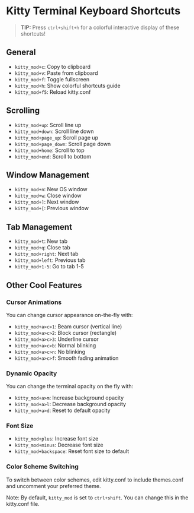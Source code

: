 # Kitty Terminal Keyboard Shortcuts

> **TIP:** Press `ctrl+shift+h` for a colorful interactive display of these shortcuts!

## General
- `kitty_mod+c`: Copy to clipboard
- `kitty_mod+v`: Paste from clipboard
- `kitty_mod+f`: Toggle fullscreen
- `kitty_mod+h`: Show colorful shortcuts guide
- `kitty_mod+f5`: Reload kitty.conf

## Scrolling
- `kitty_mod+up`: Scroll line up
- `kitty_mod+down`: Scroll line down
- `kitty_mod+page_up`: Scroll page up
- `kitty_mod+page_down`: Scroll page down
- `kitty_mod+home`: Scroll to top
- `kitty_mod+end`: Scroll to bottom

## Window Management
- `kitty_mod+n`: New OS window
- `kitty_mod+w`: Close window
- `kitty_mod+]`: Next window
- `kitty_mod+[`: Previous window

## Tab Management
- `kitty_mod+t`: New tab
- `kitty_mod+q`: Close tab
- `kitty_mod+right`: Next tab
- `kitty_mod+left`: Previous tab
- `kitty_mod+1-5`: Go to tab 1-5

## Other Cool Features

### Cursor Animations
You can change cursor appearance on-the-fly with:
- `kitty_mod+a>c>1`: Beam cursor (vertical line)
- `kitty_mod+a>c>2`: Block cursor (rectangle)
- `kitty_mod+a>c>3`: Underline cursor
- `kitty_mod+a>c>b`: Normal blinking
- `kitty_mod+a>c>n`: No blinking
- `kitty_mod+a>c>f`: Smooth fading animation

### Dynamic Opacity
You can change the terminal opacity on the fly with:
- `kitty_mod+a>m`: Increase background opacity
- `kitty_mod+a>l`: Decrease background opacity
- `kitty_mod+a>d`: Reset to default opacity

### Font Size
- `kitty_mod+plus`: Increase font size
- `kitty_mod+minus`: Decrease font size
- `kitty_mod+backspace`: Reset font size to default

### Color Scheme Switching
To switch between color schemes, edit kitty.conf to include themes.conf and uncomment your preferred theme.

Note: By default, `kitty_mod` is set to `ctrl+shift`. You can change this in the kitty.conf file. 